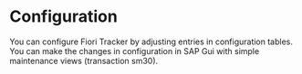 # Configuration

You can configure Fiori Tracker by adjusting entries in configuration tables. You can make the changes in configuration in SAP Gui with simple maintenance views (transaction sm30).
